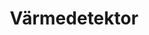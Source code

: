 ---
title: 'Värmedetektor'
symbol_image: '/images/symbols/insats/03.svg'
weight: 3
card: true
card_color: 'bg-symbol-red'
---